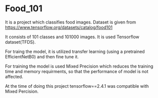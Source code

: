 # Food_101
It is a project which classifies food images. Dataset is given from https://www.tensorflow.org/datasets/catalog/food101

It consists of 101 classes and 101000 images. It is used Tensorflow dataset(TFDS).

For traing the model, it is utilized transfer learning (using a pretrained EfficientNetB0) and then fine tune it.

For training the model is used Mixed Precision which reduces the training time and memory requirments, so that the performance of model is not affected.

At the time of doing this project tensorflow==2.4.1 was compatible with Mixed Percision.  
